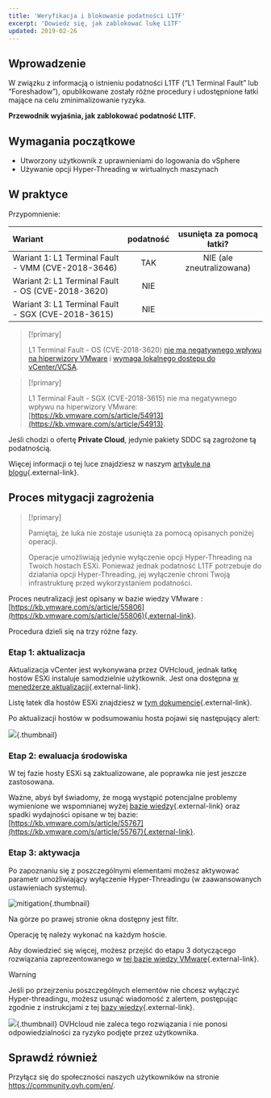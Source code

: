 ```yaml
---
title: 'Weryfikacja i blokowanie podatności L1TF'
excerpt: 'Dowiedz się, jak zablokować lukę L1TF'
updated: 2019-02-26
---
```


## Wprowadzenie

W związku z informacją o istnieniu podatności L1TF (“L1 Terminal Fault” lub “Foreshadow”), opublikowane zostały różne procedury i udostępnione łatki mające na celu zminimalizowanie ryzyka.

**Przewodnik wyjaśnia, jak zablokować podatność L1TF.**

## Wymagania początkowe

- Utworzony użytkownik z uprawnieniami do logowania do vSphere
- Używanie opcji Hyper-Threading w wirtualnych maszynach 

## W praktyce

Przypomnienie:

|Wariant|podatność|usunięta za pomocą łatki?|
|:---|:---:|:---:|
|Wariant 1: L1 Terminal Fault - VMM (CVE-2018-3646)|TAK|NIE (ale zneutralizowana)||
|Wariant 2: L1 Terminal Fault - OS (CVE-2018-3620)|NIE| |
|Wariant 3: L1 Terminal Fault - SGX (CVE-2018-3615)|NIE| |

> [!primary]
> 
> L1 Terminal Fault - OS (CVE-2018-3620) [nie ma negatywnego wpływu na hiperwizory VMware](https://kb.vmware.com/s/article/55807) i [wymaga lokalnego dostępu do vCenter/VCSA](https://kb.vmware.com/s/article/52312).
>

> [!primary]
> 
> L1 Terminal Fault - SGX (CVE-2018-3615) nie ma negatywnego wpływu na hiperwizory VMware: [https://kb.vmware.com/s/article/54913](https://kb.vmware.com/s/article/54913).
> 

Jeśli chodzi o ofertę **Private Cloud**, jedynie pakiety SDDC są zagrożone tą podatnością.

Więcej informacji o tej luce znajdziesz w naszym [artykule na blogu](https://www.ovh.com/fr/blog/ovh-l1-terminal-fault-l1ft-foreshadow-disclosure/){.external-link}.

## Proces mitygacji zagrożenia

> [!primary]
>
> Pamiętaj, że luka nie zostaje usunięta za pomocą opisanych poniżej operacji.
>
> Operacje umożliwiają jedynie wyłączenie opcji Hyper-Threading na Twoich hostach ESXi. Ponieważ jednak podatność L1TF potrzebuje do działania opcji Hyper-Threading, jej wyłączenie chroni Twoją infrastrukturę przed wykorzystaniem podatności.
>

Proces neutralizacji jest opisany w bazie wiedzy VMware : [https://kb.vmware.com/s/article/55806](https://kb.vmware.com/s/article/55806){.external-link}.

Procedura dzieli się na trzy różne fazy.

### Etap 1: aktualizacja

Aktualizacja vCenter jest wykonywana przez OVHcloud, jednak łatkę hostów ESXi instaluje samodzielnie użytkownik. Jest ona dostępna [w menedżerze aktualizacji](vmware_update_manager1.){.external-link}.

Listę łatek dla hostów ESXi znajdziesz w [tym dokumencie](https://www.vmware.com/security/advisories/VMSA-2018-0020.html){.external-link}.

Po aktualizacji hostów w podsumowaniu hosta pojawi się następujący alert:

![](warningMsg.png){.thumbnail}

### Etap 2: ewaluacja środowiska

W tej fazie hosty ESXi są zaktualizowane, ale poprawka nie jest jeszcze zastosowana.

Ważne, abyś był świadomy, że mogą wystąpić potencjalne problemy wymienione we wspomnianej wyżej [bazie wiedzy](https://kb.vmware.com/s/article/55806){.external-link} oraz spadki wydajności opisane w tej bazie: [https://kb.vmware.com/s/article/55767](https://kb.vmware.com/s/article/55767){.external-link}.

### Etap 3: aktywacja

Po zapoznaniu się z poszczególnymi elementami możesz aktywować parametr umożliwiający wyłączenie Hyper-Threadingu (w zaawansowanych ustawieniach systemu).

![mitigation](enableMitigation.png){.thumbnail}

Na górze po prawej stronie okna dostępny jest filtr.

Operację tę należy wykonać na każdym hoście.

Aby dowiedzieć się więcej, możesz przejść do etapu 3 dotyczącego rozwiązania zaprezentowanego w [tej bazie wiedzy VMware](https://kb.vmware.com/s/article/55806){.external-link}.

> [!warning]
> 
> Jeśli po przejrzeniu poszczególnych elementów nie chcesz wyłączyć Hyper-threadingu, możesz usunąć wiadomość z alertem, postępując zgodnie z instrukcjami z tej [bazy wiedzy](https://kb.vmware.com/s/article/57374){.external-link}.
> 
> ![](deleteWarning.png){.thumbnail}
> OVHcloud nie zaleca tego rozwiązania i nie ponosi odpowiedzialności za ryzyko podjęte przez użytkownika.
>

## Sprawdź również

Przyłącz się do społeczności naszych użytkowników na stronie <https://community.ovh.com/en/>.